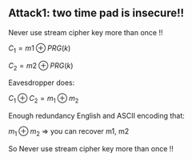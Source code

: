 
## Attack1: two time pad is insecure!!

Never use stream cipher key more than once !!

$C_1 =  m1 \oplus PRG(k)$

$C_2 =  m2 \oplus PRG(k)$

Eavesdropper does:

$C_1 \oplus C_2 = m_1 \oplus m_2$

Enough redundancy English and ASCII encoding that:

$m_1 \oplus m_2$ => you can recover m1, m2

So Never use stream cipher key more than once !!
